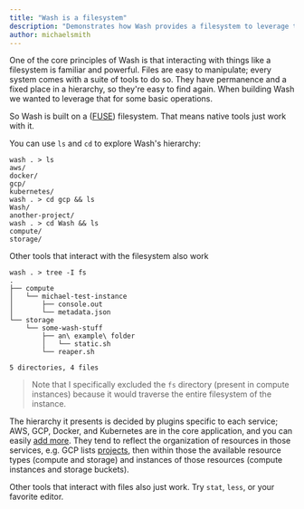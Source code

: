 ```yaml
---
title: "Wash is a filesystem"
description: "Demonstrates how Wash provides a filesystem to leverage the tools you already use"
author: michaelsmith
---
```


One of the core principles of Wash is that interacting with things like a filesystem is familiar and powerful. Files are easy to manipulate; every system comes with a suite of tools to do so. They have permanence and a fixed place in a hierarchy, so they're easy to find again. When building Wash we wanted to leverage that for some basic operations.

So Wash is built on a ([FUSE](https://en.wikipedia.org/wiki/Filesystem_in_Userspace)) filesystem. That means native tools just work with it.

You can use `ls` and `cd` to explore Wash's hierarchy:
```
wash . > ls
aws/
docker/
gcp/
kubernetes/
wash . > cd gcp && ls
Wash/
another-project/
wash . > cd Wash && ls
compute/
storage/
```

Other tools that interact with the filesystem also work
```
wash . > tree -I fs
.
├── compute
│   └── michael-test-instance
│       ├── console.out
│       └── metadata.json
└── storage
    └── some-wash-stuff
        ├── an\ example\ folder
        │   └── static.sh
        └── reaper.sh

5 directories, 4 files
```
> Note that I specifically excluded the `fs` directory (present in compute instances) because it would traverse the entire filesystem of the instance.

The hierarchy it presents is decided by plugins specific to each service; AWS, GCP, Docker, and Kubernetes are in the core application, and you can easily [add more](https://puppetlabs.github.io/wash/tutorials/03_extending_wash/). They tend to reflect the organization of resources in those services, e.g. GCP lists [projects](https://cloud.google.com/resource-manager/docs/creating-managing-projects), then within those the available resource types (compute and storage) and instances of those resources (compute instances and storage buckets).

Other tools that interact with files also just work. Try `stat`, `less`, or your favorite editor.
